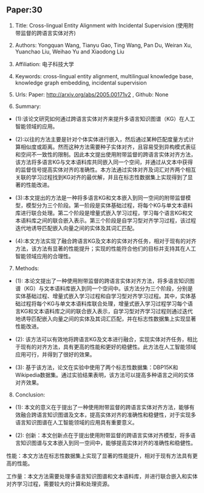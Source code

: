## Paper:30




1. Title: Cross-lingual Entity Alignment with Incidental Supervision (使用附带监督的跨语言实体对齐)

2. Authors: Yongquan Wang, Tianyu Gao, Ting Wang, Pan Du, Weiran Xu, Yuanchao Liu, Weihao Yu and Xiaodong Liu 

3. Affiliation: 电子科技大学 

4. Keywords: cross-lingual entity alignment, multilingual knowledge base, knowledge graph embedding, incidental supervision 

5. Urls: Paper: http://arxiv.org/abs/2005.00171v2 , Github: None  

6. Summary:

- (1):该论文研究如何通过跨语言实体对齐来提升多语言知识图谱（KG）在人工智能领域的应用。 

- (2):以往的方法主要是针对个体实体进行嵌入，然后通过某种匹配度量方式计算相似度或距离。然而这种方法需要种子实体对齐，且容易受到异构模式表征和空间不一致性的限制。因此本文提出使用附带监督的跨语言实体对齐方法，该方法将多语言KG与文本语料库共同嵌入同一个空间，并通过从文本中获得的监督信号提高实体对齐的准确性。本方法通过实体对齐及词汇对齐两个相互关联的学习过程找到KG对齐的最优解，并且在标志性数据集上实现得到了显著的性能改进。 

- (3):本文提出的方法是一种将多语言KG和文本嵌入到同一空间的附带监督模型，模型分为三个阶段。第一阶段是实体基础过程，将每个KG与单文本语料库进行联合处理。第二个阶段是增量式嵌入学习过程，学习每个语言KG和文本语料库之间的联合嵌入表示。第三个阶段是自学习型对齐学习过程，该过程迭代地诱导匹配嵌入向量之间的实体及其词汇匹配。 

- (4):本文方法实现了融合跨语言KG及文本的实体对齐任务，相对于现有的对齐方法，该方法有显著的性能提升；实现的性能符合他们的目标并支持其在人工智能领域应用的合理性。
7. Methods:

- (1): 本论文提出了一种使用附带监督的跨语言实体对齐方法，将多语言知识图谱（KG）与文本语料库嵌入到同一个空间中。该方法分为三个阶段，分别是实体基础过程、增量式嵌入学习过程和自学习型对齐学习过程。其中，实体基础过程将每个KG与单文本语料库联合处理，增量式嵌入学习过程学习每个语言KG和文本语料库之间的联合嵌入表示，自学习型对齐学习过程则通过迭代地诱导匹配嵌入向量之间的实体及其词汇匹配，并在标志性数据集上实现显著性能改进。

- (2): 该方法可以有效地将跨语言KG及文本进行融合，实现实体对齐任务，相比于现有的对齐方法，具有更高的性能和更好的稳健性。此方法在人工智能领域应用可行，并得到了很好的效果。

- (3): 基于该方法，论文在实验中使用了两个标志性数据集：DBP15K和Wikipedia数据集。通过实验结果表明，该方法可以提高多种语言之间的实体对齐效果。





8. Conclusion: 

- (1): 本文的意义在于提出了一种使用附带监督的跨语言实体对齐方法，能够有效融合跨语言知识图谱及文本，提高实体对齐的准确性和稳健性，对于实现多语言知识图谱在人工智能领域的应用具有重要意义。 

- (2): 创新：本文创新点在于提出使用附带监督的跨语言实体对齐模型，将多语言知识图谱与文本嵌入到同一空间中，能够提高实体对齐的准确性和稳健性。 

性能：本文方法在标志性数据集上实现了显著的性能提升，相对于现有方法具有更高的性能。

工作量：本文方法需要处理多语言知识图谱和文本语料库，并进行联合嵌入和实体对齐学习过程，需要较大的计算和处理资源。




